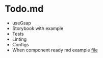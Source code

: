 # Todo.md

- useGsap
- Storybook with example
- Tests
- Linting
- Configs
- When component ready md example [file](https://github.com/Barklim/onlyfClient?tab=readme-ov-file)